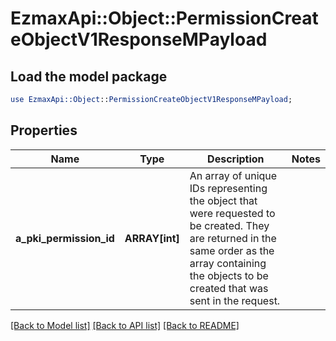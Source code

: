 # EzmaxApi::Object::PermissionCreateObjectV1ResponseMPayload

## Load the model package
```perl
use EzmaxApi::Object::PermissionCreateObjectV1ResponseMPayload;
```

## Properties
Name | Type | Description | Notes
------------ | ------------- | ------------- | -------------
**a_pki_permission_id** | **ARRAY[int]** | An array of unique IDs representing the object that were requested to be created.  They are returned in the same order as the array containing the objects to be created that was sent in the request. | 

[[Back to Model list]](../README.md#documentation-for-models) [[Back to API list]](../README.md#documentation-for-api-endpoints) [[Back to README]](../README.md)


